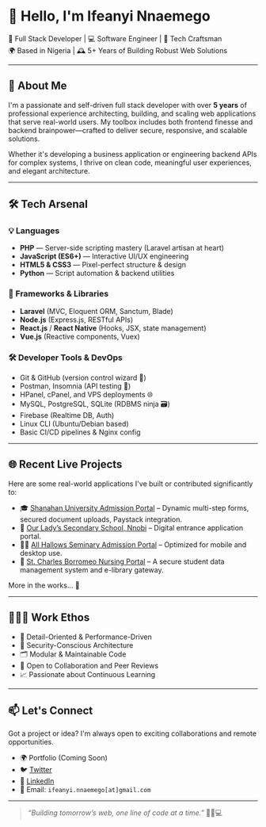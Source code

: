# 👋 Hello, I'm Ifeanyi Nnaemego

🚀 Full Stack Developer | 💻 Software Engineer | 🧠 Tech Craftsman  
🌍 Based in Nigeria | 🕰 5+ Years of Building Robust Web Solutions

---

## 🧩 About Me

I'm a passionate and self-driven full stack developer with over **5 years** of professional experience architecting, building, and scaling web applications that serve real-world users. My toolbox includes both frontend finesse and backend brainpower—crafted to deliver secure, responsive, and scalable solutions.

Whether it's developing a business application or engineering backend APIs for complex systems, I thrive on clean code, meaningful user experiences, and elegant architecture.  

---

## 🛠 Tech Arsenal

### 💡 Languages
- **PHP** — Server-side scripting mastery (Laravel artisan at heart)
- **JavaScript (ES6+)** — Interactive UI/UX engineering
- **HTML5 & CSS3** — Pixel-perfect structure & design
- **Python** — Script automation & backend utilities

### 🔧 Frameworks & Libraries
- **Laravel** (MVC, Eloquent ORM, Sanctum, Blade)
- **Node.js** (Express.js, RESTful APIs)
- **React.js** / **React Native** (Hooks, JSX, state management)
- **Vue.js** (Reactive components, Vuex)

### 🛠 Developer Tools & DevOps
- Git & GitHub (version control wizard 🧙)
- Postman, Insomnia (API testing 🧪)
- HPanel, cPanel, and VPS deployments 🌐
- MySQL, PostgreSQL, SQLite (RDBMS ninja 🗃)
- Firebase (Realtime DB, Auth)
- Linux CLI (Ubuntu/Debian based)
- Basic CI/CD pipelines & Nginx config

---

## 🌐 Recent Live Projects

Here are some real-world applications I've built or contributed significantly to:

- 🎓 [Shanahan University Admission Portal](https://apply.shanahanuni.edu.ng/) – Dynamic multi-step forms, secured document uploads, Paystack integration.
- 🏫 [Our Lady’s Secondary School, Nnobi](https://entrance.ourladysnnobi.com/) – Digital entrance application portal.
- 🧑‍🎓 [All Hallows Seminary Admission Portal](https://entrance.allhallowsseminary.com/) – Optimized for mobile and desktop use.
- 🏥 [St. Charles Borromeo Nursing Portal](https://portal.stcharlesborromeocon.com/) – A secure student data management system and e-library gateway.

More in the works... 🌱

---

## 👨🏾‍💻 Work Ethos

- 🎯 Detail-Oriented & Performance-Driven  
- 🔐 Security-Conscious Architecture  
- 🗂 Modular & Maintainable Code  
- 💬 Open to Collaboration and Peer Reviews  
- 📈 Passionate about Continuous Learning  

---

## 📫 Let's Connect

Got a project or idea? I'm always open to exciting collaborations and remote opportunities.

- 🌍 Portfolio (Coming Soon)
- 🐦 [Twitter](https://twitter.com/)
- 💼 [LinkedIn](https://www.linkedin.com/)
- 📩 Email: `ifeanyi.nnaemego[at]gmail.com`

---

> _“Building tomorrow’s web, one line of code at a time.”_ 🧱🧠💻
